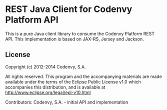 REST Java Client for Codenvy Platform API
=========================================

This is a pure Java client library to consume the Codenvy Platform REST API. This implementation is based on JAX-RS, Jersey and Jackson.

License
-------

Copyright (c) 2012-2014 Codenvy, S.A.

All rights reserved. This program and the accompanying materials
are made available under the terms of the Eclipse Public License v1.0
which accompanies this distribution, and is available at
http://www.eclipse.org/legal/epl-v10.html

Contributors:
    Codenvy, S.A. - initial API and implementation
